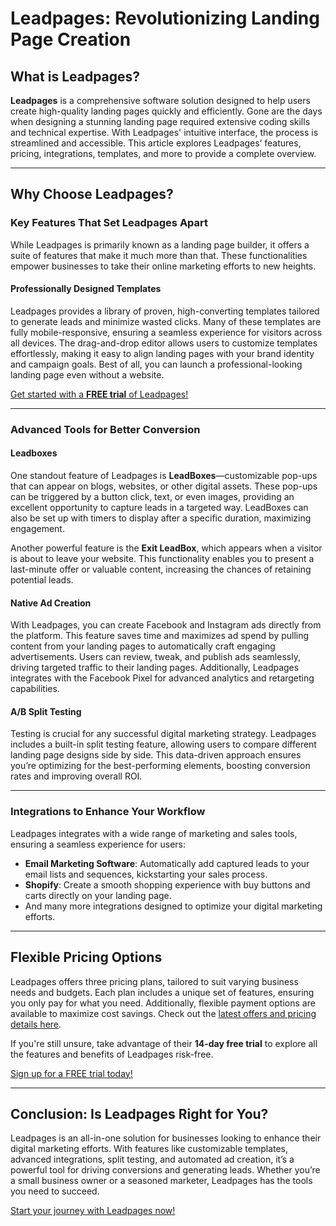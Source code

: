# Leadpages: Revolutionizing Landing Page Creation

## What is Leadpages?

**Leadpages** is a comprehensive software solution designed to help users create high-quality landing pages quickly and efficiently. Gone are the days when designing a stunning landing page required extensive coding skills and technical expertise. With Leadpages' intuitive interface, the process is streamlined and accessible. This article explores Leadpages’ features, pricing, integrations, templates, and more to provide a complete overview.

---

## Why Choose Leadpages?

### Key Features That Set Leadpages Apart

While Leadpages is primarily known as a landing page builder, it offers a suite of features that make it much more than that. These functionalities empower businesses to take their online marketing efforts to new heights.

#### Professionally Designed Templates

Leadpages provides a library of proven, high-converting templates tailored to generate leads and minimize wasted clicks. Many of these templates are fully mobile-responsive, ensuring a seamless experience for visitors across all devices. The drag-and-drop editor allows users to customize templates effortlessly, making it easy to align landing pages with your brand identity and campaign goals. Best of all, you can launch a professional-looking landing page even without a website.

[Get started with a **FREE trial** of Leadpages!](https://bit.ly/LEadPages)

---

### Advanced Tools for Better Conversion

#### **Leadboxes**

One standout feature of Leadpages is **LeadBoxes**—customizable pop-ups that can appear on blogs, websites, or other digital assets. These pop-ups can be triggered by a button click, text, or even images, providing an excellent opportunity to capture leads in a targeted way. LeadBoxes can also be set up with timers to display after a specific duration, maximizing engagement.

Another powerful feature is the **Exit LeadBox**, which appears when a visitor is about to leave your website. This functionality enables you to present a last-minute offer or valuable content, increasing the chances of retaining potential leads.

#### **Native Ad Creation**

With Leadpages, you can create Facebook and Instagram ads directly from the platform. This feature saves time and maximizes ad spend by pulling content from your landing pages to automatically craft engaging advertisements. Users can review, tweak, and publish ads seamlessly, driving targeted traffic to their landing pages. Additionally, Leadpages integrates with the Facebook Pixel for advanced analytics and retargeting capabilities.

#### **A/B Split Testing**

Testing is crucial for any successful digital marketing strategy. Leadpages includes a built-in split testing feature, allowing users to compare different landing page designs side by side. This data-driven approach ensures you’re optimizing for the best-performing elements, boosting conversion rates and improving overall ROI.

---

### Integrations to Enhance Your Workflow

Leadpages integrates with a wide range of marketing and sales tools, ensuring a seamless experience for users:

- **Email Marketing Software**: Automatically add captured leads to your email lists and sequences, kickstarting your sales process.
- **Shopify**: Create a smooth shopping experience with buy buttons and carts directly on your landing page.
- And many more integrations designed to optimize your digital marketing efforts.

---

## Flexible Pricing Options

Leadpages offers three pricing plans, tailored to suit varying business needs and budgets. Each plan includes a unique set of features, ensuring you only pay for what you need. Additionally, flexible payment options are available to maximize cost savings. Check out the [latest offers and pricing details here](https://bit.ly/LEadPages).

If you're still unsure, take advantage of their **14-day free trial** to explore all the features and benefits of Leadpages risk-free.

[Sign up for a FREE trial today!](https://bit.ly/LEadPages)

---

## Conclusion: Is Leadpages Right for You?

Leadpages is an all-in-one solution for businesses looking to enhance their digital marketing efforts. With features like customizable templates, advanced integrations, split testing, and automated ad creation, it’s a powerful tool for driving conversions and generating leads. Whether you’re a small business owner or a seasoned marketer, Leadpages has the tools you need to succeed.

[Start your journey with Leadpages now!](https://bit.ly/LEadPages)

